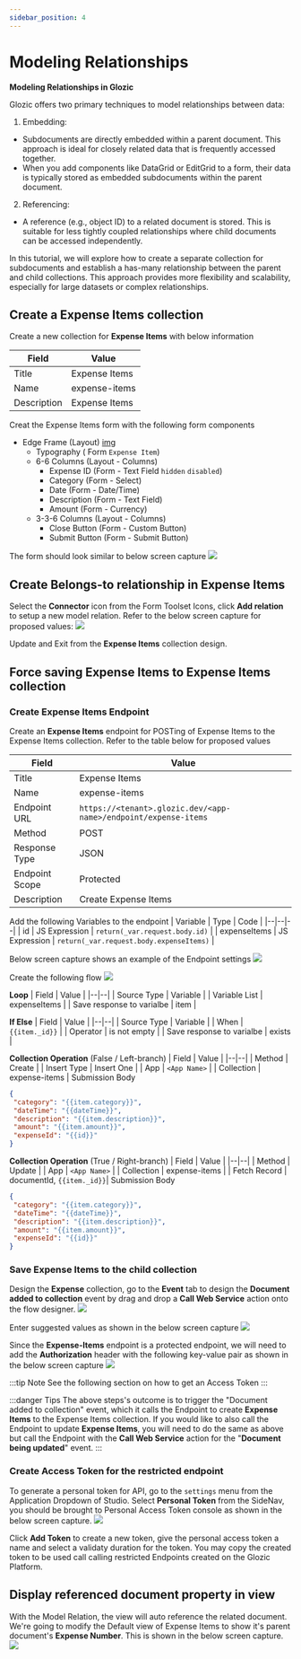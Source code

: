 ```yaml
---
sidebar_position: 4
---
```


# Modeling Relationships

**Modeling Relationships in Glozic**

Glozic offers two primary techniques to model relationships between data:

1. Embedding:

- Subdocuments are directly embedded within a parent document. This approach is ideal for closely related data that is frequently accessed together.
- When you add components like DataGrid or EditGrid to a form, their data is typically stored as embedded subdocuments within the parent document.

2. Referencing:

- A reference (e.g., object ID) to a related document is stored. This is suitable for less tightly coupled relationships where child documents can be accessed independently.

In this tutorial, we will explore how to create a separate collection for subdocuments and establish a has-many relationship between the parent and child collections. This approach provides more flexibility and scalability, especially for large datasets or complex relationships.

## Create a Expense Items collection

Create a new collection for **Expense Items** with below information

| Field | Value |
|--|--|
| Title | Expense Items |
| Name | expense-items |
| Description | Expense Items |

Creat the Expense Items form with the following form components

- Edge Frame (Layout) [img](./img/3-model-expense-edgeframe.png)
  - Typography ( Form `Expense Item`)
  - 6-6 Columns (Layout - Columns)
    - Expense ID (Form - Text Field `hidden` `disabled`)
    - Category (Form - Select)
    - Date (Form - Date/Time)
    - Description (Form - Text Field)
    - Amount (Form - Currency)
  - 3-3-6 Columns (Layout - Columns)
    - Close Button (Form - Custom Button)
    - Submit Button (Form - Submit Button)

The form should look similar to below screen capture
![](./img/3-model-expense-form.png)

## Create Belongs-to relationship in Expense Items

Select the **Connector** icon from the Form Toolset Icons, click **Add relation** to setup a new model relation. Refer to the below screen capture for proposed values:
![](./img/3-model-relation-add.png)

Update and Exit from the **Expense Items** collection design.

## Force saving Expense Items to Expense Items collection

### Create Expense Items Endpoint
Create an **Expense Items** endpoint for POSTing of Expense Items to the Expense Items collection. Refer to the table below for proposed values

| Field | Value |
|--|--|
| Title | Expense Items |
| Name | expense-items |
| Endpoint URL | `https://<tenant>.glozic.dev/<app-name>/endpoint/expense-items` |
| Method | POST |
| Response Type | JSON |
| Endpoint Scope | Protected |
| Description | Create Expense Items |

Add the following Variables to the endpoint
| Variable | Type | Code |
|--|--|--|
| id | JS Expression | `return(_var.request.body.id)` |
| expenseItems | JS Expression | `return(_var.request.body.expenseItems)` |

Below screen capture shows an example of the Endpoint settings
![](./img/3-endpoint-expense-items.png)

Create the following flow
![](./img/3-model-endpoint-flow.png)

**Loop**
| Field | Value |
|--|--|
| Source Type | Variable |
| Variable List | expenseItems |
| Save response to varialbe | item |

**If Else**
| Field | Value |
|--|--|
| Source Type | Variable |
| When | `{{item._id}}` |
| Operator | is not empty |
| Save response to varialbe | exists |

**Collection Operation** (False / Left-branch)
| Field | Value |
|--|--|
| Method | Create |
| Insert Type | Insert One |
| App | `<App Name>` |
| Collection | expense-items |
 Submission Body
 ```JSON
{
  "category": "{{item.category}}",
  "dateTime": "{{dateTime}}",
  "description": "{{item.description}}",
  "amount": "{{item.amount}}",
  "expenseId": "{{id}}"
}
```

**Collection Operation** (True / Right-branch)
| Field | Value |
|--|--|
| Method | Update |
| App | `<App Name>` |
| Collection | expense-items |
| Fetch Record | documentId, `{{item._id}}`|
 Submission Body
 ```JSON
{
  "category": "{{item.category}}",
  "dateTime": "{{dateTime}}",
  "description": "{{item.description}}",
  "amount": "{{item.amount}}",
  "expenseId": "{{id}}"
}
```


### Save Expense Items to the child collection
Design the **Expense** collection, go to the **Event** tab to design the **Document added to collection** event by drag and drop a **Call Web Service** action onto the flow designer.
![](./img/3-expense-event-design-1.png)

Enter suggested values as shown in the below screen capture
![](./img/3-expense-event-design-2.png)

Since the **Expense-Items** endpoint is a protected endpoint, we will need to add the **Authorization** header with the following key-value pair as shown in the below screen capture
![](./img/3-expense-event-design-3.png)

:::tip Note
See the following section on how to get an Access Token
:::

:::danger Tips
The above steps's outcome is to trigger the "Document added to collection" event, which it calls the Endpoint to create **Expense Items** to the Expense Items collection. If you would like to also call the Endpoint to update **Expense Items**, you will need to do the same as above but call the Endpoint with the **Call Web Service** action for the "**Document being updated**" event.
:::

### Create Access Token for the restricted endpoint

To generate a personal token for API, go to the `settings` menu from the Application Dropdown of Studio. Select **Personal Token** from the SideNav, you should be brought to Personal Access Token console as shown in the below screen capture.
![](./img/3-personal-token.png)

Click **Add Token** to create a new token, give the personal access token a name and select a validaty duration for the token. You may copy the created token to be used call calling restricted Endpoints created on the Glozic Platform.

## Display referenced document property in view

With the Model Relation, the view will auto reference the related document. We're going to modify the Default view of Expense Items to show it's parent document's **Expense Number**. This is shown in the below screen capture.
![](./img/3-expense-items-view-1.png)